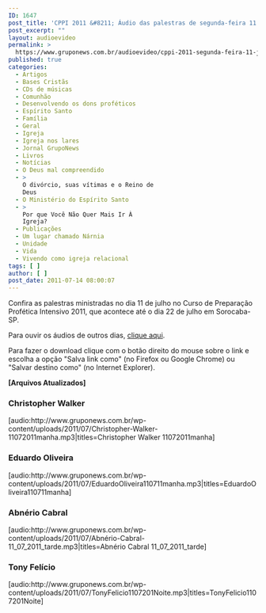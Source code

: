 ```yaml
---
ID: 1647
post_title: 'CPPI 2011 &#8211; Áudio das palestras de segunda-feira 11 de julho'
post_excerpt: ""
layout: audioevideo
permalink: >
  https://www.gruponews.com.br/audioevideo/cppi-2011-segunda-feira-11-jul
published: true
categories:
  - Artigos
  - Bases Cristãs
  - CDs de músicas
  - Comunhão
  - Desenvolvendo os dons proféticos
  - Espírito Santo
  - Família
  - Geral
  - Igreja
  - Igreja nos lares
  - Jornal GrupoNews
  - Livros
  - Notícias
  - O Deus mal compreendido
  - >
    O divórcio, suas vítimas e o Reino de
    Deus
  - O Ministério do Espírito Santo
  - >
    Por que Você Não Quer Mais Ir À
    Igreja?
  - Publicações
  - Um lugar chamado Nárnia
  - Unidade
  - Vida
  - Vivendo como igreja relacional
tags: [ ]
author: [ ]
post_date: 2011-07-14 08:00:07
---
```

Confira as palestras ministradas no dia 11 de julho no Curso de Preparação Profética Intensivo 2011, que acontece até o dia 22 de julho em Sorocaba-SP.

Para ouvir os áudios de outros dias, <a href="http://www.gruponews.com.br/assuntos/publicacoes/audio/cppi2011">clique aqui</a>.

Para fazer o download clique com o botão direito do mouse sobre o link e escolha a opção "Salva link como" (no Firefox ou Google Chrome) ou "Salvar destino como" (no Internet Explorer).

<strong>[Arquivos Atualizados]</strong>
<h3>Christopher Walker</h3>
[audio:http://www.gruponews.com.br/wp-content/uploads/2011/07/Christopher-Walker-11072011manha.mp3|titles=Christopher Walker 11072011manha]
<h3>Eduardo Oliveira</h3>
[audio:http://www.gruponews.com.br/wp-content/uploads/2011/07/EduardoOliveira110711manha.mp3|titles=EduardoOliveira110711manha]
<h3>Abnério Cabral</h3>
[audio:http://www.gruponews.com.br/wp-content/uploads/2011/07/Abnério-Cabral-11_07_2011_tarde.mp3|titles=Abnério Cabral 11_07_2011_tarde]
<h3>Tony Felício</h3>
[audio:http://www.gruponews.com.br/wp-content/uploads/2011/07/TonyFelicio1107201Noite.mp3|titles=TonyFelicio1107201Noite]